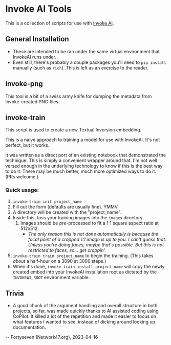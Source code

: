 # Invoke AI Tools

This is a collection of scripts for use with [Invoke AI](https://github.com/invoke-ai/InvokeAI).

## General Installation

- These are intended to be ran under the same virtual environment that InvokeAI runs under.
- Even still, there's probably a couple packages you'll need to `pip install` manually (such as `rich`). This is left as an exercise to the reader.

## invoke-png

This tool is a bit of a swiss army knife for dumping the metadata from Invoke-created PNG files.

## invoke-train

This script is used to create a new Textual Inversion embedding.

This is a naive approach to training a model for use with InvokeAI. It's not perfect, but it works.

It was written as a direct port of an existing notebook that demonstrated the technique. This is simply a convenient wrapper around that. I'm not well versed enough in the underlying technology to know if this is the best way to do it. There may be much better, much more optimized ways to do it. (PRs welcome.)

### Quick usage:

1. `invoke-train init project_name`
2. Fill out the form (defaults are usually fine). YMMV.
3. A directory will be created with the "project_name".
4. Inside this, toss your training images into the `images` directory.
   1. Images should be pre-processed to fit a 1:1 square aspect ratio at 512x512.
      - _The only reason this is not done automatically is because the focal point of a cropped 1:1 image is up to you. I can't guess that. Unless you're doing faces, maybe that's possible. But this is not restricted to faces, so... get croppin'._
5. `invoke-train train project_name` to begin the training. (This takes _about_ a half-hour on a 3090 at 3000 steps.)
6. When it's done, `invoke-train install project_name` will copy the newly created embed into your InvokeAI installation root as dictated by the `INVOKEAI_ROOT` environment variable.

## Trivia

- A good chunk of the argument handling and overall structure in both projects, so far, was made quickly thanks to AI assisted coding using CoPilot. It killed a lot of the repetition and made it easier to focus on what features I wanted to see, instead of dicking around looking up documentation.

-- Fortyseven (Network47.org), 2023-04-16
